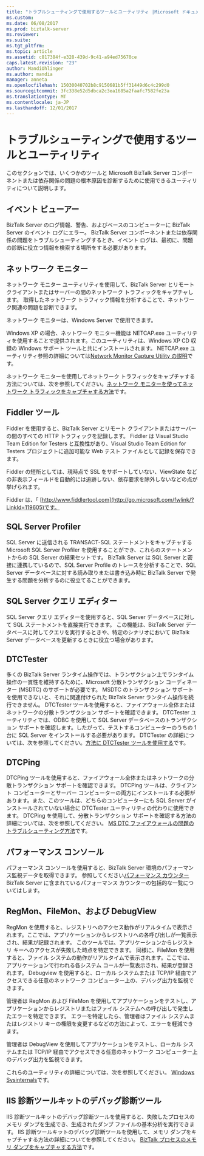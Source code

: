 ```yaml
---
title: "トラブルシューティングで使用するツールとユーティリティ |Microsoft ドキュメント"
ms.custom: 
ms.date: 06/08/2017
ms.prod: biztalk-server
ms.reviewer: 
ms.suite: 
ms.tgt_pltfrm: 
ms.topic: article
ms.assetid: c817384f-e328-439d-9c41-a94ed75670ce
caps.latest.revision: "23"
author: MandiOhlinger
ms.author: mandia
manager: anneta
ms.openlocfilehash: 15030040702b8c9150681b5ff31449d6c4c299d0
ms.sourcegitcommit: 3fc338e52d5dbca2c3ea1685a2faafc7582fe23a
ms.translationtype: MT
ms.contentlocale: ja-JP
ms.lasthandoff: 12/01/2017
---
```

# <a name="tools-and-utilities-to-use-for-troubleshooting"></a>トラブルシューティングで使用するツールとユーティリティ
このセクションでは、いくつかのツールと Microsoft BizTalk Server コンポーネントまたは依存関係の問題の根本原因を診断するために使用できるユーティリティについて説明します。  
  
## <a name="event-viewer"></a>イベント ビューアー  
 BizTalk Server のログ情報、警告、およびベースのコンピューターに BizTalk Server のイベント ログにエラー。 BizTalk Server コンポーネントまたは依存関係の問題をトラブルシューティングするとき、イベント ログは、最初に、問題の診断に役立つ情報を検索する場所をする必要があります。 
  
## <a name="network-monitor"></a>ネットワーク モニター  
 ネットワーク モニター ユーティリティを使用して、BizTalk Server とリモート クライアントまたはサーバーの間のネットワーク トラフィックをキャプチャします。 取得したネットワーク トラフィック情報を分析することで、ネットワーク関連の問題を診断できます。  
  
 ネットワーク モニターは、Windows Server で使用できます。  
  
 Windows XP の場合、ネットワーク モニター機能は NETCAP.exe ユーティリティを使用することで提供されます。このユーティリティは、Windows XP CD 収録の Windows サポート ツールと共にインストールされます。 NETCAP.exe ユーティリティ参照の詳細については[Network Monitor Capture Utility の説明](http://go.microsoft.com/fwlink/?LinkId=66227)です。  
  
 ネットワーク モニターを使用してネットワーク トラフィックをキャプチャする方法については、次を参照してください。[ネットワーク モニターを使ってネットワーク トラフィックをキャプチャする方法](http://go.microsoft.com/fwlink/?LinkId=66230)です。  
  
## <a name="fiddler-tool"></a>Fiddler ツール  
 Fiddler を使用すると、BizTalk Server とリモート クライアントまたはサーバーの間のすべての HTTP トラフィックを記録します。 Fiddler は Visual Studio Team Edition for Testers と互換性があり、Visual Studio Team Edition for Testers プロジェクトに追加可能な Web テスト ファイルとして記録を保存できます。  
  
 Fiddler の短所としては、現時点で SSL をサポートしていない、ViewState などの非表示フィールドを自動的には追跡しない、依存要求を除外しないなどの点が挙げられます。  
  
 Fiddler は、「 [http://www.fiddlertool.com](http://go.microsoft.com/fwlink/?LinkId=119605)です。 
  
## <a name="sql-server-profiler"></a>SQL Server Profiler  
 SQL Server に送信される TRANSACT-SQL ステートメントをキャプチャする Microsoft SQL Server Profiler を使用することができ、これらのステートメントからの SQL Server の結果セットです。 BizTalk Server は SQL Server と密接に連携しているので、SQL Server Profile のトレースを分析することで、SQL Server データベースに対する読み取りまたは書き込み時に BizTalk Server で発生する問題を分析するのに役立てることができます。 
  
## <a name="sql-server-query-editor"></a>SQL Server クエリ エディター  
 SQL Server クエリ エディターを使用すると、SQL Server データベースに対して SQL ステートメントを直接実行できます。 この機能は、BizTalk Server データベースに対してクエリを実行するときや、特定のシナリオにおいて BizTalk Server データベースを更新するときに役立つ場合があります。 
  
## <a name="dtctester"></a>DTCTester  
 多くの BizTalk Server ランタイム操作では、トランザクション上でランタイム操作の一貫性を維持するために、Microsoft 分散トランザクション コーディネーター (MSDTC) のサポートが必要です。 MSDTC のトランザクション サポートを使用できないと、それに関連付けられた BizTalk Server ランタイム操作を続行できません。 DTCTester ツールを使用すると、ファイアウォール全体またはネットワークの分散トランザクション サポートを確認できます。 DTCTester ユーティリティでは、ODBC を使用して SQL Server データベースのトランザクション サポートを確認します。したがって、テストするコンピューターのうちの 1 台に SQL Server をインストールする必要があります。 DTCTester の詳細については、次を参照してください。[方法に DTCTester ツールを使用する](http://support.microsoft.com/kb/293799)です。  
  
## <a name="dtcping"></a>DTCPing  
 DTCPing ツールを使用すると、ファイアウォール全体またはネットワークの分散トランザクション サポートを確認できます。 DTCPing ツールは、クライアント コンピューターとサーバー コンピューターの両方にインストールする必要があります。また、このツールは、どちらのコンピューターにも SQL Server がインストールされていない場合に DTCTester ユーティリティの代わりに使用できます。 DTCPing を使用して、分散トランザクション サポートを確認する方法の詳細については、次を参照してください。 [MS DTC ファイアウォールの問題のトラブルシューティング方法](https://support.microsoft.com/help/306843/how-to-troubleshoot-ms-dtc-firewall-issues)です。  
  
## <a name="performance-console"></a>パフォーマンス コンソール  
 パフォーマンス コンソールを使用すると、BizTalk Server 環境のパフォーマンス監視データを取得できます。 参照してください[パフォーマンス カウンター](../core/performance-counters.md) BizTalk Server に含まれているパフォーマンス カウンターの包括的な一覧についてはします。 
  
## <a name="regmon-filemon-and-debugview"></a>RegMon、FileMon、および DebugView  
 RegMon を使用すると、レジストリへのアクセス動作がリアルタイムで表示されます。ここでは、アプリケーションからレジストリへの各呼び出しが一覧表示され、結果が記録されます。 このツールでは、アプリケーションからレジストリ キーへのアクセスが失敗した時点を特定できます。 同様に、FileMon を使用すると、ファイル システムの動作がリアルタイムで表示されます。ここでは、アプリケーションで行われる各システム コールが一覧表示され、結果が登録されます。 Debugview を使用すると、ローカル システムまたは TCP/IP 経由でアクセスできる任意のネットワーク コンピューター上の、デバッグ出力を監視できます。  
  
 管理者は RegMon および FileMon を使用してアプリケーションをテストし、アプリケーションからレジストリまたはファイル システムへの呼び出しで発生したエラーを特定できます。 エラーを特定したら、管理者はファイル システムまたはレジストリ キーの権限を変更するなどの方法によって、エラーを軽減できます。  
  
 管理者は DebugView を使用してアプリケーションをテストし、ローカル システムまたは TCP/IP 経由でアクセスできる任意のネットワーク コンピューター上のデバッグ出力を監視できます。  
  
 これらのユーティリティの詳細については、次を参照してください。 [Windows Sysinternals](https://docs.microsoft.com/sysinternals/)です。 
  
## <a name="debug-diagnostics-tool-of-the-iis-diagnostics-toolkit"></a>IIS 診断ツールキットのデバッグ診断ツール  
 IIS 診断ツールキットのデバッグ診断ツールを使用すると、失敗したプロセスのメモリ ダンプを生成でき、生成されたダンプ ファイルの基本分析を実行できます。 IIS 診断ツールキットのデバッグ診断ツールを使用して、メモリ ダンプをキャプチャする方法の詳細についてを参照してください。 [BizTalk プロセスのメモリ ダンプをキャプチャする方法](../core/how-to-capture-a-memory-dump-of-a-biztalk-process.md)です。